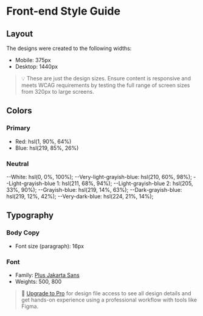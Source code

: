 # Front-end Style Guide

## Layout

The designs were created to the following widths:

- Mobile: 375px
- Desktop: 1440px

> 💡 These are just the design sizes. Ensure content is responsive and meets WCAG requirements by testing the full range of screen sizes from 320px to large screens.

## Colors

### Primary

- Red: hsl(1, 90%, 64%)
- Blue: hsl(219, 85%, 26%)

### Neutral

--White: hsl(0, 0%, 100%);
 --Very-light-grayish-blue: hsl(210, 60%, 98%);
 --Light-grayish-blue 1: hsl(211, 68%, 94%);
 --Light-grayish-blue 2: hsl(205, 33%, 90%);
 --Grayish-blue: hsl(219, 14%, 63%);
 --Dark-grayish-blue: hsl(219, 12%, 42%);
 --Very-dark-blue: hsl(224, 21%, 14%);

## Typography

### Body Copy

- Font size (paragraph): 16px

### Font

- Family: [Plus Jakarta Sans](https://fonts.google.com/specimen/Plus+Jakarta+Sans)
- Weights: 500, 800

> 💎 [Upgrade to Pro](https://www.frontendmentor.io/pro?ref=style-guide) for design file access to see all design details and get hands-on experience using a professional workflow with tools like Figma.
